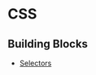 # CSS
## Building Blocks
* [Selectors](https://developer.mozilla.org/en-US/docs/Learn/CSS/Building_blocks/Selectors)
